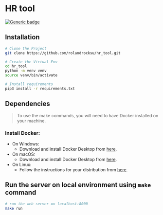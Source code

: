 # HR tool

[![Generic badge](https://img.shields.io/badge/version-1.0.0.-blue.svg)](https://shields.io/)


## Installation

```bash
# Clone the Project
git clone https://github.com/rolandrocksu/hr_tool.git

# Create the Virtual Env
cd hr_tool
python -m venv venv
source venv/bin/activate

# Install requirements
pip3 install -r requirements.txt
```

## Dependencies

> To use the make commands, you will need to have Docker installed on your machine.

### Install Docker:

* On Windows:
    * Download and install Docker Desktop from [here](https://www.docker.com/products/docker-desktop).
* On macOS:
    * Download and install Docker Desktop from [here](https://www.docker.com/products/docker-desktop).
* On Linux:
    * Follow the instructions for your distribution from [here](https://docs.docker.com/engine/install/).


## Run the server on local environment using `make` command

```bash
# run the web server on localhost:8000
make run  
```
